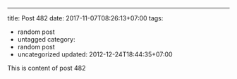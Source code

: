 ---
title: Post 482
date: 2017-11-07T08:26:13+07:00
tags:
  - random post
  - untagged
category:
  - random post
  - uncategorized
updated: 2012-12-24T18:44:35+07:00

This is content of post 482